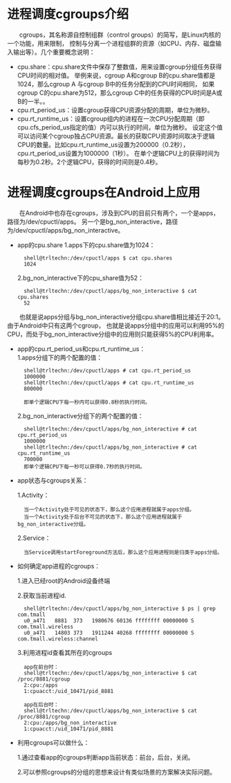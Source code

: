 # 进程调度cgroups介绍

&emsp;&emsp;cgroups，其名称源自控制组群（control groups）的简写，是Linux内核的一个功能，用来限制，
控制与分离一个进程组群的资源（如CPU、内存、磁盘输入输出等）。几个重要概念说明：

* cpu.share：cpu.share文件中保存了整数值，用来设置cgroup分组任务获得CPU时间的相对值。
举例来说，cgroup A和cgroup B的cpu.share值都是1024，那么cgroup A 与cgroup B中的任务分配到的CPU时间相同，
如果cgroup C的cpu.share为512，那么cgroup C中的任务获得的CPU时间是A或B的一半。。
* cpu.rt_period_us：设置cgroup获得CPU资源分配的周期，单位为微秒。 
* cpu.rt_runtime_us：设置cgroup组内的进程在一次CPU分配周期（即cpu.cfs_period_us指定的值）内可以执行的时间，单位为微秒。
设定这个值可以访问某个cgroup独占CPU资源。最长的获取CPU资源时间取决于逻辑CPU的数量。比如cpu.rt_runtime_us设置为200000（0.2秒），cpu.rt_period_us设置为1000000（1秒）。
在单个逻辑CPU上的获得时间为每秒为0.2秒。2个逻辑CPU，获得的时间则是0.4秒。


# 进程调度cgroups在Android上应用
   
&emsp;&emsp;在Android中也存在cgroups，涉及到CPU的目前只有两个，一个是apps，路径为/dev/cpuctl/apps。
   另一个是bg_non_interactive，路径为/dev/cpuctl/apps/bg_non_interactive。
    
* app的cpu.share
    1.apps下的cpu.share值为1024：
    
        shell@trltechn:/dev/cpuctl/apps $ cat cpu.shares                               
        1024
        
    2.bg_non_interactive下的cpu_share值为52：
    
        shell@trltechn:/dev/cpuctl/apps/bg_non_interactive $ cat cpu.shares            
        52    
        
&emsp;&emsp;也就是说apps分组与bg_non_interactive分组cpu.share值相比接近于20:1。由于Android中只有这两个cgroup，
也就是说apps分组中的应用可以利用95%的CPU，而处于bg_non_interactive分组中的应用则只能获得5%的CPU利用率。 
 
* app的cpu.rt_period_us和cpu.rt_runtime_us：    
    1.apps分组下的两个配置的值：
    
        shell@trltechn:/dev/cpuctl/apps # cat cpu.rt_period_us
        1000000
        shell@trltechn:/dev/cpuctl/apps # cat cpu.rt_runtime_us
        800000
        
        即单个逻辑CPU下每一秒内可以获得0.8秒的执行时间。
        
    2.bg_non_interactive分组下的两个配置的值：
    
        shell@trltechn:/dev/cpuctl/apps/bg_non_interactive # cat cpu.rt_period_us 
        1000000
        shell@trltechn:/dev/cpuctl/apps/bg_non_interactive # cat cpu.rt_runtime_us
        700000
        即单个逻辑CPU下每一秒可以获得0.7秒的执行时间。
        
* app状态与cgroups关系：
    
    1.Activity：
         
        当一个Activity处于可见的状态下，那么这个应用进程就属于apps分组。   
        当一个Activity处于后台不可见的状态下，那么这个应用进程就属于bg_non_interactive分组。     
        
    2.Service： 
            
        当Service调用startForeground方法后，那么这个应用进程则是归类于apps分组。
        
* 如何确定app进程的cgroups：

    1.进入已经root的Android设备终端
    
    2.获取当前进程id.
    
        shell@trltechn:/dev/cpuctl/apps/bg_non_interactive $ ps | grep com.tmall       
        u0_a471   8881  373   1980676 60136 ffffffff 00000000 S com.tmall.wireless
        u0_a471   14803 373   1911244 40268 ffffffff 00000000 S com.tmall.wireless:channel
        
    3.利用进程id查看其所在的cgroups
        
        app在前台时：
        shell@trltechn:/dev/cpuctl/apps/bg_non_interactive $ cat /proc/8881/cgroup     
        2:cpu:/apps
        1:cpuacct:/uid_10471/pid_8881
    
        app在后台时：
        shell@trltechn:/dev/cpuctl/apps/bg_non_interactive $ cat /proc/8881/cgroup
        2:cpu:/apps/bg_non_interactive
        1:cpuacct:/uid_10471/pid_8881
        
* 利用cgroups可以做什么：

    1.通过查看app的cgroups判断app当前状态：前台，后台，关闭。
    
    2.可以参照cgroups的分组的思想来设计有类似场景的方案解决实际问题。
    